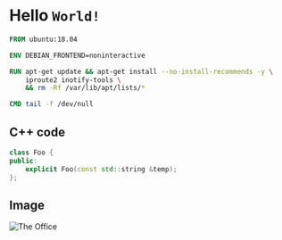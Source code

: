 # Hello `World!`

```dockerfile
FROM ubuntu:18.04

ENV DEBIAN_FRONTEND=noninteractive

RUN apt-get update && apt-get install --no-install-recommends -y \
    iproute2 inotify-tools \
    && rm -Rf /var/lib/apt/lists/*

CMD tail -f /dev/null
```

## C++ code

```cpp
class Foo {
public:
    explicit Foo(const std::string &temp);
};
```

## Image

![The Office](source.gif)

